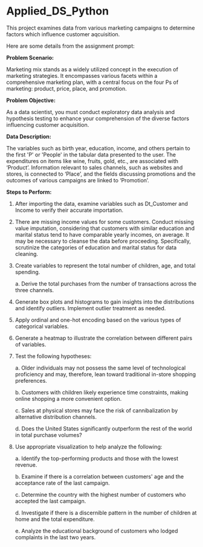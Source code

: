 # Applied_DS_Python
This project examines data from various marketing campaigns to determine factors which influence customer aqcuisition. 

Here are some details from the assignment prompt: 

**Problem Scenario:**

Marketing mix stands as a widely utilized concept in the execution of marketing strategies. It encompasses various facets within a comprehensive marketing plan, with a central focus on the four Ps of marketing: product, price, place, and promotion.

**Problem Objective:**

As a data scientist, you must conduct exploratory data analysis and hypothesis testing to enhance your comprehension of the diverse factors influencing customer acquisition.

**Data Description:**

The variables such as birth year, education, income, and others pertain to the first 'P' or 'People' in the tabular data presented to the user. The expenditures on items like wine, fruits, gold, etc., are associated with ‘Product’. Information relevant to sales channels, such as websites and stores, is connected to ‘Place’, and the fields discussing promotions and the outcomes of various campaigns are linked to ‘Promotion’.

**Steps to Perform:**

1.	After importing the data, examine variables such as Dt_Customer and Income to verify their accurate importation.

2.	There are missing income values for some customers. Conduct missing value imputation, considering that customers with similar education and marital status tend to have comparable yearly incomes, on average. It may be necessary to cleanse the data before proceeding. Specifically, scrutinize the categories of education and marital status for data cleaning. 

3.	Create variables to represent the total number of children, age, and total spending.
   
      a.	Derive the total purchases from the number of transactions across the three channels.

5.	Generate box plots and histograms to gain insights into the distributions and identify outliers. Implement outlier treatment as needed.

6.	Apply ordinal and one-hot encoding based on the various types of categorical variables.

7.	Generate a heatmap to illustrate the correlation between different pairs of variables.

8.	Test the following hypotheses:
   
    a.	Older individuals may not possess the same level of technological proficiency and may, therefore, lean toward traditional in-store shopping preferences.

    b.	Customers with children likely experience time constraints, making online shopping a more convenient option.
    
    c.	Sales at physical stores may face the risk of cannibalization by alternative distribution channels.
  
    d.	Does the United States significantly outperform the rest of the world in total purchase volumes?


10.	Use appropriate visualization to help analyze the following:
    
    a.	Identify the top-performing products and those with the lowest revenue.
  
    b.	Examine if there is a correlation between customers' age and the acceptance rate of the last campaign.
  
    c.	Determine the country with the highest number of customers who accepted the last campaign.
  
    d.	Investigate if there is a discernible pattern in the number of children at home and the total expenditure.
  
    e.	Analyze the educational background of customers who lodged complaints in the last two years.


